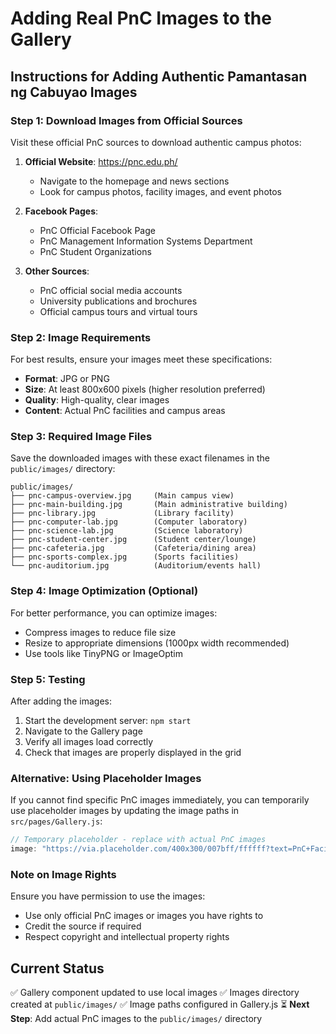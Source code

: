 # Adding Real PnC Images to the Gallery

## Instructions for Adding Authentic Pamantasan ng Cabuyao Images

### Step 1: Download Images from Official Sources

Visit these official PnC sources to download authentic campus photos:

1. **Official Website**: https://pnc.edu.ph/
   - Navigate to the homepage and news sections
   - Look for campus photos, facility images, and event photos

2. **Facebook Pages**:
   - PnC Official Facebook Page
   - PnC Management Information Systems Department
   - PnC Student Organizations

3. **Other Sources**:
   - PnC official social media accounts
   - University publications and brochures
   - Official campus tours and virtual tours

### Step 2: Image Requirements

For best results, ensure your images meet these specifications:
- **Format**: JPG or PNG
- **Size**: At least 800x600 pixels (higher resolution preferred)
- **Quality**: High-quality, clear images
- **Content**: Actual PnC facilities and campus areas

### Step 3: Required Image Files

Save the downloaded images with these exact filenames in the `public/images/` directory:

```
public/images/
├── pnc-campus-overview.jpg     (Main campus view)
├── pnc-main-building.jpg       (Main administrative building)
├── pnc-library.jpg             (Library facility)
├── pnc-computer-lab.jpg        (Computer laboratory)
├── pnc-science-lab.jpg         (Science laboratory)
├── pnc-student-center.jpg      (Student center/lounge)
├── pnc-cafeteria.jpg           (Cafeteria/dining area)
├── pnc-sports-complex.jpg      (Sports facilities)
└── pnc-auditorium.jpg          (Auditorium/events hall)
```

### Step 4: Image Optimization (Optional)

For better performance, you can optimize images:
- Compress images to reduce file size
- Resize to appropriate dimensions (1000px width recommended)
- Use tools like TinyPNG or ImageOptim

### Step 5: Testing

After adding the images:
1. Start the development server: `npm start`
2. Navigate to the Gallery page
3. Verify all images load correctly
4. Check that images are properly displayed in the grid

### Alternative: Using Placeholder Images

If you cannot find specific PnC images immediately, you can temporarily use placeholder images by updating the image paths in `src/pages/Gallery.js`:

```javascript
// Temporary placeholder - replace with actual PnC images
image: "https://via.placeholder.com/400x300/007bff/ffffff?text=PnC+Facility"
```

### Note on Image Rights

Ensure you have permission to use the images:
- Use only official PnC images or images you have rights to
- Credit the source if required
- Respect copyright and intellectual property rights

## Current Status

✅ Gallery component updated to use local images
✅ Images directory created at `public/images/`
✅ Image paths configured in Gallery.js
⏳ **Next Step**: Add actual PnC images to the `public/images/` directory
